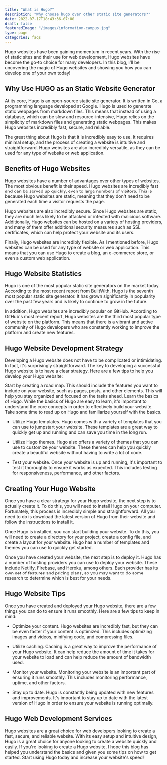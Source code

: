 ```yaml
---
title: "What is Hugo?"
description: "Why choose hugo over other static site generators?"
date: 2022-07-17T18:43:36-07:00
draft: false
featuredImage: "/images/information-campus.jpg"
type: page
categories: faqs
---
```


Hugo websites have been gaining momentum in recent years. With the rise of static sites and their use for web development, Hugo websites have become the go-to choice for many developers. In this blog, I'll be uncovering the magic of Hugo websites and showing you how you can develop one of your own today!

## Why Use HUGO as an Static Website Generator
At its core, Hugo is an open-source static site generator. It is written in Go, a programming language developed at Google. Hugo is used to generate static webpages from markdown files. This means that instead of using a database, which can be slow and resource-intensive, Hugo relies on the simplicity of markdown files and generating static webpages. This makes Hugo websites incredibly fast, secure, and reliable.

The great thing about Hugo is that it is incredibly easy to use. It requires minimal setup, and the process of creating a website is intuitive and straightforward. Hugo websites are also incredibly versatile, as they can be used for any type of website or web application.

## Benefits of Hugo Websites
Hugo websites have a number of advantages over other types of websites. The most obvious benefit is their speed. Hugo websites are incredibly fast and can be served up quickly, even to large numbers of visitors. This is because Hugo websites are static, meaning that they don't need to be generated each time a visitor requests the page.

Hugo websites are also incredibly secure. Since Hugo websites are static, they are much less likely to be attacked or infected with malicious software. Additionally, Hugo websites can be hosted on a variety of hosting providers, and many of them offer additional security measures such as SSL certificates, which can help protect your website and its users.

Finally, Hugo websites are incredibly flexible. As I mentioned before, Hugo websites can be used for any type of website or web application. This means that you can use Hugo to create a blog, an e-commerce store, or even a custom web application.

## Hugo Website Statistics
Hugo is one of the most popular static site generators on the market today. According to the most recent report from BuiltWith, Hugo is the seventh most popular static site generator. It has grown significantly in popularity over the past few years and is likely to continue to grow in the future.

In addition, Hugo websites are incredibly popular on GitHub. According to GitHub's most recent report, Hugo websites are the third most popular type of website on the platform. This means that there is a vibrant and active community of Hugo developers who are constantly working to improve the platform and create new features.

## Hugo Website Development Strategy
Developing a Hugo website does not have to be complicated or intimidating. In fact, it's surprisingly straightforward. The key to developing a successful Hugo website is to have a clear strategy. Here are a few tips to help you develop your Hugo website:

Start by creating a road map. This should include the features you want to include on your website, such as pages, posts, and other elements. This will help you stay organized and focused on the tasks ahead.
Learn the basics of Hugo. While the basics of Hugo are easy to learn, it's important to understand the core concepts in order to effectively build your website. Take some time to read up on Hugo and familiarize yourself with the basics.

- Utilize Hugo templates. Hugo comes with a variety of templates that you can use to jumpstart your website. These templates are a great way to quickly get up and running and can save you time in the long run.

- Utilize Hugo themes. Hugo also offers a variety of themes that you can use to customize your website. These themes can help you quickly create a beautiful website without having to write a lot of code.

- Test your website. Once your website is up and running, it's important to test it thoroughly to ensure it works as expected. This includes testing for responsiveness, performance, and other factors.

## Creating Your Hugo Website
Once you have a clear strategy for your Hugo website, the next step is to actually create it. To do this, you will need to install Hugo on your computer. Fortunately, this process is incredibly simple and straightforward. All you need to do is download the latest version of Hugo from their website and follow the instructions to install it.

Once Hugo is installed, you can start building your website. To do this, you will need to create a directory for your project, create a config file, and create a layout for your website. Hugo has a number of templates and themes you can use to quickly get started.

Once you have created your website, the next step is to deploy it. Hugo has a number of hosting providers you can use to deploy your website. These include Netlify, Firebase, and Heroku, among others. Each provider has its own set of features and pricing plans, so you may want to do some research to determine which is best for your needs.

## Hugo Website Tips
Once you have created and deployed your Hugo website, there are a few things you can do to ensure it runs smoothly. Here are a few tips to keep in mind:

- Optimize your content. Hugo websites are incredibly fast, but they can be even faster if your content is optimized. This includes optimizing images and videos, minifying code, and compressing files.

- Utilize caching. Caching is a great way to improve the performance of your Hugo website. It can help reduce the amount of time it takes for your website to load and can help reduce the amount of bandwidth used.

- Monitor your website. Monitoring your website is an important part of ensuring it runs smoothly. This includes monitoring performance, uptime, and other factors.

- Stay up to date. Hugo is constantly being updated with new features and improvements. It's important to stay up to date with the latest version of Hugo in order to ensure your website is running optimally.

## Hugo Web Development Services
Hugo websites are a great choice for web developers looking to create a fast, secure, and reliable website. With its easy setup and intuitive design, Hugo is a great choice for anyone looking to create a website quickly and easily. If you're looking to create a Hugo website, I hope this blog has helped you understand the basics and given you some tips on how to get started. Start using Hugo today and increase your website's speed!